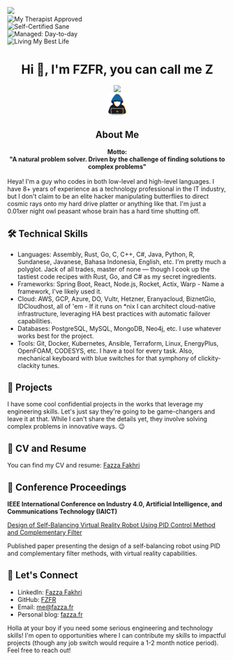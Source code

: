 ![](https://komarev.com/ghpvc/?username=FZFR)  
![My Therapist Approved](https://img.shields.io/badge/Therapist%20Approved-100%25-brightgreen)  
![Self-Certified Sane](https://img.shields.io/badge/Self--Certified-100%25%20Sane-success)    
![Managed: Day-to-day](https://img.shields.io/badge/Coping-Managed%3A%20Day--to--day-blueviolet)  
![Living My Best Life](https://img.shields.io/badge/Vibe%20Check-Living%20My%20Best%20Life-9cf)  


<div align="center">
  <h1>Hi 👋, I'm FZFR, you can call me Z</h1>
  <img src="https://user-images.githubusercontent.com/73097560/115834477-dbab4500-a447-11eb-908a-139a6edaec5c.gif">
</div>

<div align="center">
 <picture>
  <img src="https://github.com/0xAbdulKhalid/0xAbdulKhalid/raw/main/assets/mdImages/about_me.gif" width="50px">
 </picture>
 <h2>About Me</h2>  
</div>

<div align="center"><b>Motto: <br/> "A natural problem solver. Driven by the challenge of finding solutions to complex problems"</b></div>  
<br />
Heya! I'm a guy who codes in both low-level and high-level languages. I have 8+ years of experience as a technology professional in the IT industry, but I don't claim to be an elite hacker manipulating butterflies to direct cosmic rays onto my hard drive platter or anything like that. I'm just a 0.01xer night owl peasant whose brain has a hard time shutting off.

## 🛠 Technical Skills
- Languages: Assembly, Rust, Go, C, C++, C#, Java, Python, R, Sundanese, Javanese, Bahasa Indonesia, English, etc. I'm pretty much a polyglot. Jack of all trades, master of none — though I cook up the tastiest code recipes with Rust, Go, and C# as my secret ingredients.
- Frameworks: Spring Boot, React, Node.js, Rocket, Actix, Warp - Name a framework, I've likely used it.
- Cloud: AWS, GCP, Azure, DO, Vultr, Hetzner, Eranyacloud, BiznetGio, IDCloudhost, all of 'em - If it runs on *nix I can architect cloud-native infrastructure, leveraging HA best practices with automatic failover capabilities.
- Databases: PostgreSQL, MySQL, MongoDB, Neo4j, etc. I use whatever works best for the project.   
- Tools: Git, Docker, Kubernetes, Ansible, Terraform, Linux, EnergyPlus, OpenFOAM, CODESYS, etc. I have a tool for every task. Also, mechanical keyboard with blue switches for that symphony of clickity-clackity tunes.

## 🚀 Projects

I have some cool confidential projects in the works that leverage my engineering skills. Let's just say they're going to be game-changers and leave it at that. While I can't share the details yet, they involve solving complex problems in innovative ways. 😉

## 📃 CV and Resume  

You can find my CV and resume: [Fazza Fakhri](https://fazza.fr)  

## 📜 Conference Proceedings

**IEEE International Conference on Industry 4.0, Artificial Intelligence, and Communications Technology (IAICT)**

[Design of Self-Balancing Virtual Reality Robot Using PID Control Method and Complementary Filter](https://ieeexplore.ieee.org/document/9532576)

Published paper presenting the design of a self-balancing robot using PID and complementary filter methods, with virtual reality capabilities.

## 🤝 Let's Connect

- LinkedIn: [Fazza Fakhri](https://www.linkedin.com/in/fazzafakhri/)
- GitHub: [FZFR](https://github.com/FZFR)  
- Email: [me@fazza.fr](mailto:me@fazza.fr)
- Personal blog: [fazza.fr](https://fazza.fr)


Holla at your boy if you need some serious engineering and technology skills! I'm open to opportunities where I can contribute my skills to impactful projects (though any job switch would require a 1-2 month notice period). Feel free to reach out!
